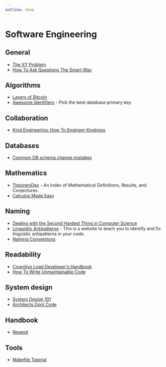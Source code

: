 ```yaml
---
outline: deep
---
```


# Software Engineering

## General

- [The XY Problem](https://xyproblem.info/)
- [How To Ask Questions The Smart Way](http://catb.org/~esr/faqs/smart-questions.html)

## Algorithms

- [Layers of Bitcoin](https://layers.trudi.group/)
- [Awesome Identifiers](https://adileo.github.io/awesome-identifiers/) - Pick the best database primary key.

## Collaboration

- [Kind Engineering: How To Engineer Kindness](https://kind.engineering/)

## Databases

- [Common DB schema change mistakes](https://postgres.ai/blog/20220525-common-db-schema-change-mistakes)

## Mathematics

- [TheoremDex](https://thmdex.org/) - An Index of Mathematical Definitions, Results, and Conjectures.
- [Calculus Made Easy](https://calculusmadeeasy.org/)

## Naming

- [Dealing with the Second Hardest Thing in Computer Science](https://indrajeetpatil.github.io/second-hardest-cs-thing/)
- [Linguistic Antipatterns](https://www.linguistic-antipatterns.com/) - This is a website to teach you to identify and fix linguistic antipatterns in your code.
- [Naming Conventions](https://www.elastic.co/guide/en/beats/devguide/current/event-conventions.html)

## Readability

- [Cognitive Load Developer's Handbook](https://github.com/zakirullin/cognitive-load)
- [How To Write Unmaintainable Code](https://github.com/Droogans/unmaintainable-code)

## System design

- [System Design 101](https://github.com/ByteByteGoHq/system-design-101)
- [Architects Dont Code](https://wiki.c2.com/?ArchitectsDontCode=)

## Handbook

- [Resend](https://resend.com/handbook)

## Tools

- [Makefile Tutorial](https://makefiletutorial.com/)
